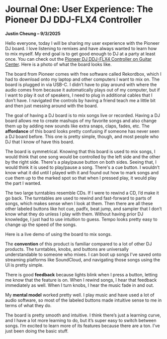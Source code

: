 # Journal One: User Experience: The Pioneer DJ DDJ-FLX4 Controller

**Justin Cheung – 9/3/2025**

Hello everyone, today I will be sharing my user experience with the Pioneer DJ board. I love listening to remixes and have always wanted to learn how to mix myself. My end goal is to get good enough to DJ at a party at least once.
You can check out the [Pioneer DJ DDJ-FLX4 Controller on Guitar Center](https://www.guitarcenter.com/Pioneer-DJ/DDJ-FLX4-2-Channel-DJ-Controller-Black-1500000386681.gc?template=0y7n73MAL4Km&source=4WWRWXGP&utm_medium=paid-search&utm_source=google&utm_campaign=GC_G_Existing-Customer_NTM_PLA-PMX_Pro-Audio_Top-SKUs_Existing-Customer_N&utm_term=1500000386681&utm_content=pla&utm_id=21051863202&utm_creative=&utm_marketing_tactic=pro-audio&gad_source=1&gad_campaignid=21061860439&gbraid=0AAAAADtcCuw4wWpeypXEBEZ2z7DU6piAx&gclid=Cj0KCQjwzt_FBhCEARIsAJGFWVmDb7SX-egiIdnq6JdqNElRZBofDY9jr4g_O0ZMNL2HdDNuWUB4J-caAsEhEALw_wcB).
Here is a photo of what the board looks like.

The board from Pioneer comes with free software called Rekordbox, which I had to download onto my laptop and other computers I want to mix on. The board is plugged in via USB-C. I didn’t have to play around with where the audio comes from because it automatically plays out of my computer, but if I want to play it out of speakers, I need to plug in additional cables that I don’t have. I navigated the controls by having a friend teach me a little bit and then just messing around with the board.

The goal of having a DJ board is to mix songs live or recorded. Having a DJ board allows me to create mashups of my favorite songs and also change them up by adding new sounds like extra snaps, claps, fades, etc. The **affordance** of this board looks pretty confusing if someone has never seen a DJ board before. This one is pretty simple, though, and most people who DJ that I know of have this board.

The board is symmetrical. Knowing that this board is used to mix songs, I would think that one song would be controlled by the left side and the other by the right side. There's a play/pause button on both sides. Seeing that, I would think it is used to play/pause a song. There's a cue button. I wouldn’t know what it did until I played with it and found out how to mark songs and cue them up to the marked spot so that when I pressed play, it would play the part I wanted.

The two large turntables resemble CDs. If I were to rewind a CD, I’d make it go back. The turntables are used to rewind and fast-forward to parts of songs, which makes sense when I look at them. Then there are all these other labeled buttons like hot cue, padfx, beat jump, and sampler that I don’t know what they do unless I play with them. Without having prior DJ knowledge, I just had to use intuition to guess. Tempo looks pretty easy to change up the speed of the songs.

Here is a live demo of using the board to mix songs.

The **convention** of this product is familiar compared to a lot of other DJ products. The turntables, knobs, and buttons are universally understandable to someone who mixes. I can boot up songs I’ve saved onto streaming platforms like SoundCloud, and navigating those songs using the UI is pretty simple.

There is good **feedback** because lights blink when I press a button, letting me know that the feature is on. When I rewind songs, I hear that feedback immediately as well. When I turn knobs, I hear the music fade in and out.

My **mental model** worked pretty well. I play music and have used a lot of audio software, so most of the labeled buttons made intuitive sense to me in terms of what they do.

The board is pretty smooth and intuitive. I think there’s just a learning curve, and I have a lot more learning to do, but it’s super easy to switch between songs. I’m excited to learn more of its features because there are a ton. I’ve just been doing the basic stuff.

